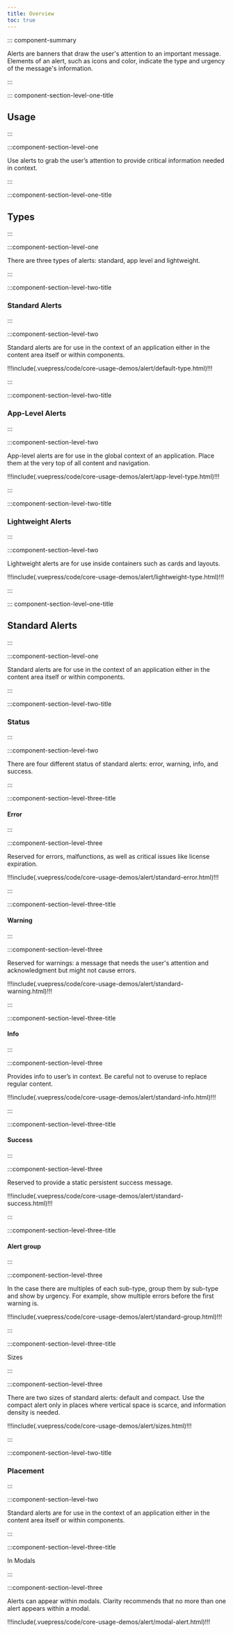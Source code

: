 ```yaml
---
title: Overview
toc: true
---
```


::: component-summary

Alerts are banners that draw the user's attention to an important message. Elements of an alert, such as icons and color, indicate the type and urgency of the message's information.

:::

::: component-section-level-one-title

## Usage

:::

:::component-section-level-one

Use alerts to grab the user’s attention to provide critical information needed in context.

:::

:::component-section-level-one-title

## Types

:::

:::component-section-level-one

There are three types of alerts: standard, app level and lightweight.

:::

:::component-section-level-two-title

### Standard Alerts

:::

:::component-section-level-two

Standard alerts are for use in the context of an application either in the content area itself or within components.

<div>
!!!include(.vuepress/code/core-usage-demos/alert/default-type.html)!!!
</div>

:::

:::component-section-level-two-title

### App-Level Alerts

:::

:::component-section-level-two

App-level alerts are for use in the global context of an application. Place them at the very top of all content and navigation.

<div>
!!!include(.vuepress/code/core-usage-demos/alert/app-level-type.html)!!!
</div>

:::

:::component-section-level-two-title

### Lightweight Alerts

:::

:::component-section-level-two

Lightweight alerts are for use inside containers such as cards and layouts.

<div>
!!!include(.vuepress/code/core-usage-demos/alert/lightweight-type.html)!!!
</div>

:::

::: component-section-level-one-title

## Standard Alerts

:::

:::component-section-level-one

Standard alerts are for use in the context of an application either in the content area itself or within components.

:::

:::component-section-level-two-title

### Status

:::

:::component-section-level-two

There are four different status of standard alerts: error, warning, info, and success.

:::

:::component-section-level-three-title

#### Error

:::

:::component-section-level-three

Reserved for errors, malfunctions, as well as critical issues like license expiration.

<div>
!!!include(.vuepress/code/core-usage-demos/alert/standard-error.html)!!!
</div>

:::

:::component-section-level-three-title

#### Warning

:::

:::component-section-level-three

Reserved for warnings: a message that needs the user's attention and acknowledgment but might not cause errors.

<div>
!!!include(.vuepress/code/core-usage-demos/alert/standard-warning.html)!!!
</div>

:::

:::component-section-level-three-title

#### Info

:::

:::component-section-level-three

Provides info to user’s in context. Be careful not to overuse to replace regular content.

<div>
!!!include(.vuepress/code/core-usage-demos/alert/standard-info.html)!!!
</div>

:::

:::component-section-level-three-title

#### Success

:::

:::component-section-level-three

Reserved to provide a static persistent success message.

<div>
!!!include(.vuepress/code/core-usage-demos/alert/standard-success.html)!!!
</div>

:::

:::component-section-level-three-title

#### Alert group

:::

:::component-section-level-three

In the case there are multiples of each sub-type, group them by sub-type and show by urgency. For example, show multiple errors before the first warning is.

<div>
!!!include(.vuepress/code/core-usage-demos/alert/standard-group.html)!!!
</div>

:::

:::component-section-level-three-title

Sizes

:::

:::component-section-level-three

There are two sizes of standard alerts: default and compact. Use the compact alert only in places where vertical space is scarce, and information density is needed.

<div>
!!!include(.vuepress/code/core-usage-demos/alert/sizes.html)!!!
</div>

:::

:::component-section-level-two-title

### Placement

:::

:::component-section-level-two

Standard alerts are for use in the context of an application either in the content area itself or within components.

:::

:::component-section-level-three-title

In Modals

:::

:::component-section-level-three

Alerts can appear within modals. Clarity recommends that no more than one alert appears within a modal.

<DocInset style="display: contents">
<div style="position: relative; height: 400px">
!!!include(.vuepress/code/core-usage-demos/alert/modal-alert.html)!!!
</div>
</DocInset>

:::

:::component-section-level-three-title

In Cards

:::

:::component-section-level-three

Clarity recommends using as concise language as possible. Additionally, Clarity recommends using a compact-size alert. The focus of the alert should be on its content, not on the alert appearing in it.

Use an alert at the very top of a card, on top of its title. An alert is meant to attract the attention of the user.

Using more than one alert within a card distracts the user and dilutes the importance of the alerts displayed.

<div>
!!!include(.vuepress/code/core-usage-demos/alert/card-alert.html)!!!
</div>

:::

::: component-section-level-one-title

## App-Level Alerts

:::

:::component-section-level-one

Use app-level alerts in the global context of an application. Place them at the very top of all content and navigation.

:::

:::component-section-level-two-title

### Status

:::

:::component-section-level-two

There are three different statuses of app-level alerts: error, warning, and error.
App-level alerts follow the same urgency order as standard alerts: error, warning, and info.

<doc-pinbox>
**Why no success app-level alert?**

App-level alerts are global in nature. Reporting a success of an operation should either be communicated within context or as a notification message

</doc-pinbox>
:::

:::component-section-level-three-title

#### Error

:::

:::component-section-level-three

Reserved for malfunctions, as well as critical issues like license expiration.

!!!include(.vuepress/code/core-usage-demos/alert/app-level-error.html)!!!

:::

:::component-section-level-three-title

#### Warning

:::

:::component-section-level-three

Reserved for messages that needs the user’s attention and acknowledgment but might not cause errors.

!!!include(.vuepress/code/core-usage-demos/alert/app-level-warning.html)!!!

:::

:::component-section-level-three-title

#### Info

:::

:::component-section-level-three

Provides info to user’s in context. Be careful not to overuse to replace regular content.

!!!include(.vuepress/code/core-usage-demos/alert/app-level-info.html)!!!

:::

:::component-section-level-two-title

### Placement

:::

:::component-section-level-two

Place app-level alerts at the very top of the global context. Be careful not to place them in any other configuration.

<DocImage title="Image that shows App level alert above the page header." src="/images/components/alert/app_level_placement.png" />
:::

::: component-section-level-one-title

## Lightweight Alerts

:::

:::component-section-level-one

Use lightweight alerts to show important but not as urgent messages as standard and app-level alerts. Another use for a lightweight alert is to show the status or the result of an operation.

:::

:::component-section-level-two-title

### Status

:::

:::component-section-level-two

There are six status sub-types of lightweight alerts: error, warning, info, success, loading, and unknown.
Lightweight alerts fall into an order of importance, starting with the most important: error, warning, info, then success.

:::

:::component-section-level-three-title

#### Error

:::

:::component-section-level-three

Reserved for malfunctions, as well as critical issues such license expiration.

!!!include(.vuepress/code/core-usage-demos/alert/lightweight-error.html)!!!

:::

:::component-section-level-three-title

#### Warning

:::

:::component-section-level-three

Reserved for messages that needs the user’s attention and acknowledgment but might not cause errors.

!!!include(.vuepress/code/core-usage-demos/alert/lightweight-warning.html)!!!

:::

:::component-section-level-three-title

#### Info

:::

:::component-section-level-three

Provides info to user’s in context. Be careful not to overuse to replace regular content.

!!!include(.vuepress/code/core-usage-demos/alert/lightweight-info.html)!!!

:::

:::component-section-level-three-title

#### Success

:::

:::component-section-level-three

Reserved to provide to a static persistent success message.

!!!include(.vuepress/code/core-usage-demos/alert/lightweight-success.html)!!!

:::

:::component-section-level-three-title

#### Loading

:::

:::component-section-level-three

Use the loading status to set the expectation that the action is in progress.

!!!include(.vuepress/code/core-usage-demos/alert/lightweight-loading.html)!!!

:::

:::component-section-level-three-title

#### Unknown

:::

:::component-section-level-three

When a status cannot be detected by the system, unknown is shown.

!!!include(.vuepress/code/core-usage-demos/alert/lightweight-unknown.html)!!!

:::

:::component-section-level-three-title

#### Alert group

:::

:::component-section-level-three

In the case there are multiple of each sub-type, show one at a time and start with the highest urgency. Show all of a sub-type together before another type is displayed. For example, show all errors before the first warning is shown.

!!!include(.vuepress/code/core-usage-demos/alert/lightweight-group.html)!!!

:::

:::component-section-level-three-title

#### Sizes

:::

:::component-section-level-three

There are two sizes of lightweight alerts: default and compact. Use the compact alert only in places where vertical space is scarce, and information density is needed.

!!!include(.vuepress/code/core-usage-demos/alert/default-vs-compact.html)!!!

:::

:::component-section-level-two-title

### Placement

:::

:::component-section-level-two

Lightweight alerts are used in the context of an application either in the content area or within a container.

:::

:::component-section-level-three-title

#### In Containers

:::

:::component-section-level-three

A lightweight alert can be used in containers like a card to save space while showing important information without too much visual styling.

!!!include(.vuepress/code/core-usage-demos/alert/lightweight-card.html)!!!

:::

:::component-section-level-three-title

#### In Page

:::

:::component-section-level-three

Lightweight alert can also be used in a page layout.

:::
